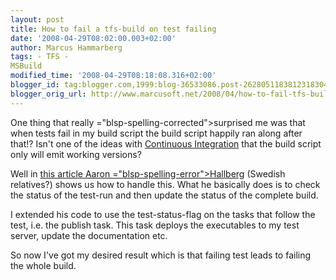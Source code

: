 ```yaml
---
layout: post
title: How to fail a tfs-build on test failing
date: '2008-04-29T08:02:00.003+02:00'
author: Marcus Hammarberg
tags: - TFS -
MSBuild
modified_time: '2008-04-29T08:18:08.316+02:00'
blogger_id: tag:blogger.com,1999:blog-36533086.post-2628051183812318304
blogger_orig_url: http://www.marcusoft.net/2008/04/how-to-fail-tfs-build-on-test-failing.html
---
```


One thing that really <span>="blsp-spelling-corrected">surprised</span> me was that when tests
fail in my build script the build script happily ran along after that!?
Isn't one of the ideas with <a
href="http://www.martinfowler.com/articles/continuousIntegration.html"
class="l"
onmousedown="return clk(this.href,&#39;&#39;,&#39;&#39;,&#39;res&#39;,&#39;1&#39;,&#39;&#39;)">Continuous
Integration</a> that the build script only will emit working versions?

Well in [this article Aaron <span>="blsp-spelling-error">Hallberg</span>](http://blogs.msdn.com/aaronhallberg/archive/2007/11/05/how-to-fail-a-build-when-tests-fail.aspx)
(Swedish relatives?) shows us how to handle this. What he basically does
is to check the status of the test-run and then update the status of the
complete build.

I extended his code to use the test-status-flag on the tasks that follow
the test, i.e. the publish task. This task deploys the <span
id="SPELLING_ERROR_2" class="blsp-spelling-corrected">executables</span>
to my <span id="SPELLING_ERROR_3" class="blsp-spelling-corrected">test
server</span>, update the documentation etc.

So now I've got my desired result which is that failing test leads to
failing the whole build.
